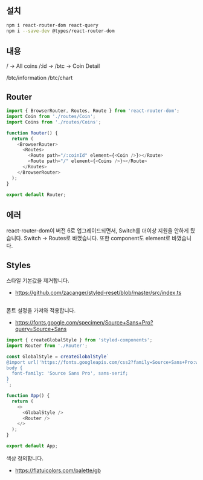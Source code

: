 ## 설치

```bash
npm i react-router-dom react-query
npm i --save-dev @types/react-router-dom
```

## 내용

/ -> All coins
/:id -> /btc -> Coin Detail

/btc/information
/btc/chart

## Router

```ts
import { BrowserRouter, Routes, Route } from 'react-router-dom';
import Coin from './routes/Coin';
import Coins from './routes/Coins';

function Router() {
  return (
    <BrowserRouter>
      <Routes>
        <Route path="/:coinId" element={<Coin />}></Route>
        <Route path="/" element={<Coins />}></Route>
      </Routes>
    </BrowserRouter>
  );
}

export default Router;
```

## 에러

react-router-dom이 버전 6로 업그레이드되면서, Switch를 더이상 지원을 안하게 됬습니다. Switch -> Routes로 바꼈습니다. 또한 component도 element로 바꼈습니다.

## Styles

스타일 기본값을 제거합니다.

- https://github.com/zacanger/styled-reset/blob/master/src/index.ts

```ts

```

폰트 설정을 가져와 적용합니다.

- https://fonts.google.com/specimen/Source+Sans+Pro?query=Source+Sans

```ts
import { createGlobalStyle } from 'styled-components';
import Router from './Router';

const GlobalStyle = createGlobalStyle`
@import url('https://fonts.googleapis.com/css2?family=Source+Sans+Pro:wght@300&display=swap');
body {
  font-family: 'Source Sans Pro', sans-serif;
}
`;

function App() {
  return (
    <>
      <GlobalStyle />
      <Router />
    </>
  );
}

export default App;
```

색상 정의합니다.

- https://flatuicolors.com/palette/gb
